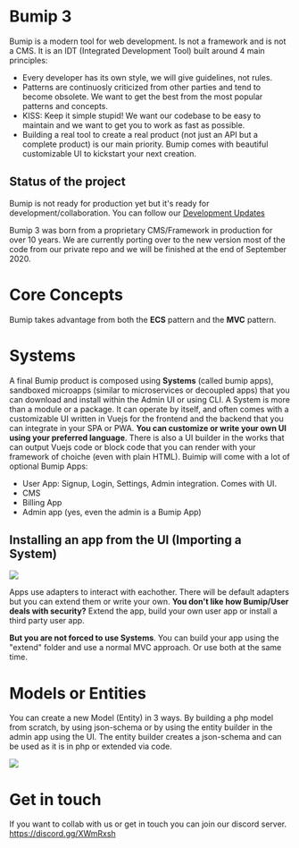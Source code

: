 # Bumip 3

Bumip is a modern tool for web development. Is not a framework and is not a CMS.
It is an IDT (Integrated Development Tool) built around 4 main principles:

* Every developer has its own style, we will give guidelines, not rules.
* Patterns are continuosly criticized from other parties and tend to become obsolete. We want to get the best from the most popular patterns and concepts.
* KISS: Keep it simple stupid! We want our codebase to be easy to maintain and we want to get you to work as fast as possible.
* Building a real tool to create a real product (not just an API but a complete product) is our main priority. Bumip comes with beautiful customizable UI to kickstart your next creation.

## Status of the project

Bumip is not ready for production yet but it's ready for development/collaboration.
You can follow our [Development Updates](https://github.com/bumip/bumip/wiki/Development-Updates)  

Bumip 3 was born from a proprietary CMS/Framework in production for over 10 years. We are currently porting over to the new version most of the code from our private repo and we will be finished at the end of September 2020.

# Core Concepts
Bumip takes advantage from both the **ECS** pattern and the **MVC** pattern.

# Systems
A final Bumip product is composed using **Systems** (called bumip apps), sandboxed microapps (similar to microservices or decoupled apps) that you can download and install within the Admin UI or using CLI. A System is more than a module or a package. It can operate by itself, and often comes with a customizable UI written in Vuejs for the frontend and the backend that you can integrate in your SPA or PWA. **You can customize or write your own UI using your preferred language**. There is also a UI builder in the works that can output Vuejs code or block code that you can render with your framework of choiche (even with plain HTML).
Buimip will come with a lot of optional Bumip Apps:
* User App: Signup, Login, Settings, Admin integration. Comes with UI.
* CMS
* Billing App
* Admin app (yes, even the admin is a Bumip App)

## Installing an app from the UI (Importing a System)
![](https://i.gyazo.com/54d398e14045fdae6a576e27973aaf4f.gif)

Apps use adapters to interact with eachother. There will be default adapters but you can extend them or write your own.
**You don't like how Bumip/User deals with security?** Extend the app, build your own user app or install a third party user app.

**But you are not forced to use Systems**. You can build your app using the "extend" folder and use a normal MVC approach. Or use both at the same time.

# Models or Entities

You can create a new Model (Entity) in 3 ways. By building a php model from scratch, by using json-schema or  by using the entity builder in the admin app using the UI. The entity builder creates a json-schema and can be used as it is in php or extended via code.


![](https://media.giphy.com/media/Rlrdn6wkCz7o2mEWtK/giphy.gif)


# Get in touch

If you want to collab with us or get in touch you can join our discord server.
https://discord.gg/XWmRxsh